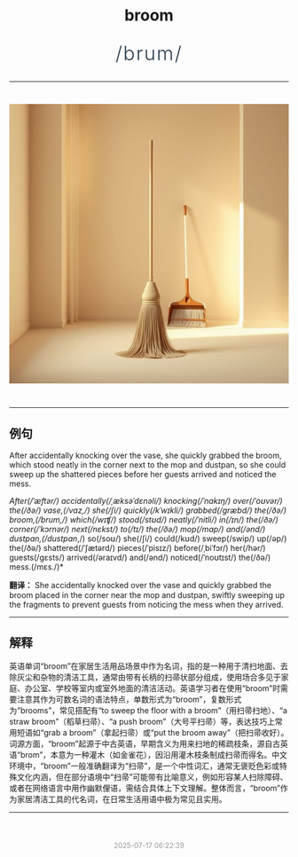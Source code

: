 <div align="center">

# broom

<div style="margin: 30px 0;">
<h1 style="font-size: 2.5em; font-weight: 300; letter-spacing: 2px; margin: 0; color: #2c3e50;">
/brum/
</h1>
</div>

</div>

---

<div align="center" style="margin: 40px 0;">

![broom](images/broom.png)

</div>

---

## 例句

After accidentally knocking over the vase, she quickly grabbed the broom, which stood neatly in the corner next to the mop and dustpan, so she could sweep up the shattered pieces before her guests arrived and noticed the mess.

*After(/ˈæftər/) accidentally(/ˌæksəˈdɛnəli/) knocking(/ˈnɑkɪŋ/) over(/ˈoʊvər/) the(/ðə/) vase,(/vɑz,/) she(/ʃi/) quickly(/kˈwɪkli/) grabbed(/græbd/) the(/ðə/) broom,(/brum,/) which(/wɪʧ/) stood(/stʊd/) neatly(/ˈnitli/) in(/ɪn/) the(/ðə/) corner(/ˈkɔrnər/) next(/nɛkst/) to(/tɪ/) the(/ðə/) mop(/mɑp/) and(/ənd/) dustpan,(/dustpan*,/) so(/soʊ/) she(/ʃi/) could(/kʊd/) sweep(/swip/) up(/əp/) the(/ðə/) shattered(/ˈʃætərd/) pieces(/ˈpisɪz/) before(/ˌbiˈfɔr/) her(/hər/) guests(/gɛsts/) arrived(/əraɪvd/) and(/ənd/) noticed(/ˈnoʊtɪst/) the(/ðə/) mess.(/mɛs./)*

**翻译：** She accidentally knocked over the vase and quickly grabbed the broom placed in the corner near the mop and dustpan, swiftly sweeping up the fragments to prevent guests from noticing the mess when they arrived.

---

## 解释

英语单词“broom”在家居生活用品场景中作为名词，指的是一种用于清扫地面、去除灰尘和杂物的清洁工具，通常由带有长柄的扫帚状部分组成，使用场合多见于家庭、办公室、学校等室内或室外地面的清洁活动。英语学习者在使用“broom”时需要注意其作为可数名词的语法特点，单数形式为“broom”，复数形式为“brooms”，常见搭配有“to sweep the floor with a broom”（用扫帚扫地）、“a straw broom”（稻草扫帚）、“a push broom”（大号平扫帚）等，表达技巧上常用短语如“grab a broom”（拿起扫帚）或“put the broom away”（把扫帚收好）。词源方面，“broom”起源于中古英语，早期含义为用来扫地的稀疏枝条，源自古英语“brom”，本意为一种灌木（如金雀花），因沿用灌木枝条制成扫帚而得名。中文环境中，“broom”一般准确翻译为“扫帚”，是一个中性词汇，通常无褒贬色彩或特殊文化内涵，但在部分语境中“扫帚”可能带有比喻意义，例如形容某人扫除障碍、或者在网络语言中用作幽默俚语，需结合具体上下文理解。整体而言，“broom”作为家居清洁工具的代名词，在日常生活用语中极为常见且实用。


---

<div align="center" style="margin-top: 50px;">
<small style="color: #999; font-size: 0.9em;">2025-07-17 06:22:39</small>
</div>
